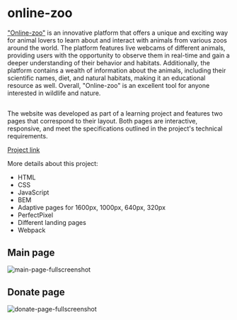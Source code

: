 # online-zoo
["Online-zoo"](https://drjbrn.github.io/online-zoo/) is an innovative platform that offers a unique and exciting way for animal lovers to learn about and interact with animals from various zoos around the world. The platform features live webcams of different animals, providing users with the opportunity to observe them in real-time and gain a deeper understanding of their behavior and habitats. Additionally, the platform contains a wealth of information about the animals, including their scientific names, diet, and natural habitats, making it an educational resource as well. 
Overall, "Online-zoo" is an excellent tool for anyone interested in wildlife and nature.
##
The website was developed as part of a learning project and features two pages that correspond to their layout. Both pages are interactive, responsive, and meet the specifications outlined in the project's technical requirements.

[Project link](https://drjbrn.github.io/online-zoo/)

More details about this project:
- HTML
- CSS
- JavaScript
- BEM
- Adaptive pages for 1600px, 1000px, 640px, 320px
- PerfectPixel
- Different landing pages
- Webpack

## Main page
![main-page-fullscreenshot](https://user-images.githubusercontent.com/112949144/215327458-f2a73e7e-246e-4dd0-b532-788056433574.png)

## Donate page
![donate-page-fullscreenshot](https://user-images.githubusercontent.com/112949144/215327447-5c217eb9-9ab8-45da-9818-214cfd8d107a.png)
